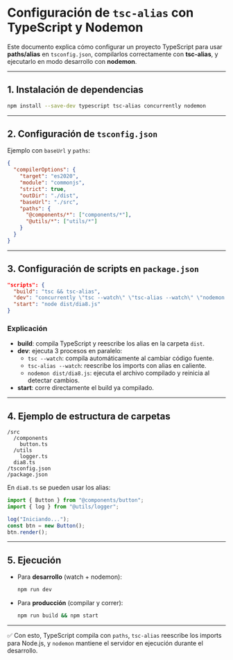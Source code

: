 # Configuración de `tsc-alias` con TypeScript y Nodemon

Este documento explica cómo configurar un proyecto TypeScript para usar
**paths/alias** en `tsconfig.json`, compilarlos correctamente con
**tsc-alias**, y ejecutarlo en modo desarrollo con **nodemon**.

------------------------------------------------------------------------

## 1. Instalación de dependencias

``` bash
npm install --save-dev typescript tsc-alias concurrently nodemon
```

------------------------------------------------------------------------

## 2. Configuración de `tsconfig.json`

Ejemplo con `baseUrl` y `paths`:

``` json
{
  "compilerOptions": {
    "target": "es2020",
    "module": "commonjs",
    "strict": true,
    "outDir": "./dist",
    "baseUrl": "./src",
    "paths": {
      "@components/*": ["components/*"],
      "@utils/*": ["utils/*"]
    }
  }
}
```

------------------------------------------------------------------------

## 3. Configuración de scripts en `package.json`

``` json
"scripts": {
  "build": "tsc && tsc-alias",
  "dev": "concurrently \"tsc --watch\" \"tsc-alias --watch\" \"nodemon dist/dia8.js\"",
  "start": "node dist/dia8.js"
}
```

### Explicación

-   **build**: compila TypeScript y reescribe los alias en la carpeta
    `dist`.
-   **dev**: ejecuta 3 procesos en paralelo:
    -   `tsc --watch`: compila automáticamente al cambiar código fuente.
    -   `tsc-alias --watch`: reescribe los imports con alias en
        caliente.
    -   `nodemon dist/dia8.js`: ejecuta el archivo compilado y reinicia
        al detectar cambios.
-   **start**: corre directamente el build ya compilado.

------------------------------------------------------------------------

## 4. Ejemplo de estructura de carpetas

    /src
      /components
        button.ts
      /utils
        logger.ts
      dia8.ts
    /tsconfig.json
    /package.json

En `dia8.ts` se pueden usar los alias:

``` ts
import { Button } from "@components/button";
import { log } from "@utils/logger";

log("Iniciando...");
const btn = new Button();
btn.render();
```

------------------------------------------------------------------------

## 5. Ejecución

-   Para **desarrollo** (watch + nodemon):

    ``` bash
    npm run dev
    ```

-   Para **producción** (compilar y correr):

    ``` bash
    npm run build && npm start
    ```

------------------------------------------------------------------------

✅ Con esto, TypeScript compila con `paths`, `tsc-alias` reescribe los
imports para Node.js, y `nodemon` mantiene el servidor en ejecución
durante el desarrollo.
